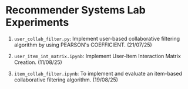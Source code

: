 # Recommender Systems Lab Experiments

1. `user_collab_filter.py`: Implement user-based collaborative filtering algorithm by using PEARSON's COEFFICIENT. (21/07/25)

2. `user_item_int_matrix.ipynb`: Implement User-Item Interaction Matrix Creation. (11/08/25)

3. `item_collab_filter.ipynb`: To implement and evaluate an item-based collaborative filtering algorithm. (19/08/25)
